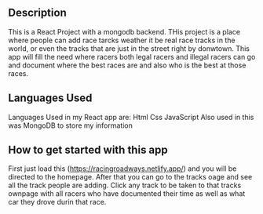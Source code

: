 Description
----------------------------------------------
This is a React Project with a mongodb backend. THis project is a place where people can add race tarcks weather it be real race tracks in the world, or even the tracks that are just in the street right by donwtown. This app will fill the need where racers both legal racers and illegal racers can go and document where the best races are and also who is the best at those races.

Languages Used
----------------------------------------
Languages Used in my React app are:
Html
Css
JavaScript
Also used in this was MongoDB to store my information

How to get started with this app
-------------------------------------------
First just load this (https://racingroadways.netlify.app/) and you will be directed to the homepage. After that you can go to the tracks oage and see all the track people are adding. Click any track to be taken to that tracks ownpage with all racers who have documented their time as well as what car they drove durin that race. 